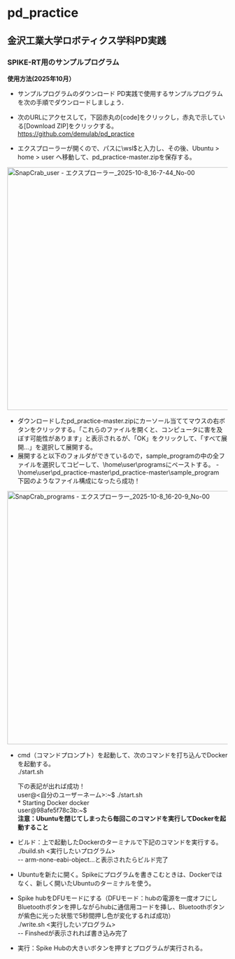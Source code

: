 # pd_practice
## 金沢工業大学ロボティクス学科PD実践

### SPIKE-RT用のサンプルプログラム 

**使用方法(2025年10月）**
- サンプルプログラムのダウンロード
PD実践で使用するサンプルプログラムを次の手順でダウンロードしましょう．

- 次のURLにアクセスして，下図赤丸の\[code\]をクリックし，赤丸で示している\[Download ZIP\]をクリックする。  
        https://github.com/demulab/pd_practice  

- エクスプローラーが開くので、パスに\\wsl$と入力し、その後、Ubuntu > home > user へ移動して、pd_practice-master.zipを保存する。  
<img width="1183" height="555" alt="SnapCrab_user - エクスプローラー_2025-10-8_16-7-44_No-00" src="https://github.com/user-attachments/assets/6b0f3d8e-fb33-4f82-a4c4-8b479d287adb" />

- ダウンロードしたpd_practice-master.zipにカーソール当ててマウスの右ボタンをクリックする。「これらのファイルを開くと、コンピュータに害を及ぼす可能性があります」と表示されるが、「OK」をクリックして、「すべて展開...」を選択して展開する。  
- 展開すると以下のフォルダができているので，sample_programの中の全ファイルを選択してコピーして、\home\user\programsにペーストする。
        - \home\user\pd_practice-master\pd_practice-master\sample_program  
  下図のようなファイル構成になったら成功！  
<img width="1182" height="579" alt="SnapCrab_programs - エクスプローラー_2025-10-8_16-20-9_No-00" src="https://github.com/user-attachments/assets/53beb340-013d-4f66-9ffb-cd63e384c57c" />

- cmd（コマンドプロンプト）を起動して、次のコマンドを打ち込んでDockerを起動する。  
  ./start.sh  

  下の表記が出れば成功！  
  user@<自分のユーザーネーム>:\~$ ./start.sh  
  \* Starting Docker docker  
  user@98afe5f78c3b:\~$  
  **注意：Ubuntuを閉じてしまったら毎回このコマンドを実行してDockerを起動すること**
 
- ビルド：上で起動したDockerのターミナルで下記のコマンドを実行する。  
  ./build.sh <実行したいプログラム>    
  -- arm-none-eabi-object...と表示されたらビルド完了

- Ubuntuを新たに開く。Spikeにプログラムを書きこむときは、Dockerではなく、新しく開いたUbuntuのターミナルを使う。  
- Spike hubをDFUモードにする（DFUモード：hubの電源を一度オフにしBluetoothボタンを押しながらhubに通信用コードを挿し、Bluetoothボタンが紫色に光った状態で5秒間押し色が変化するれば成功）  
./write.sh <実行したいプログラム>  
-- Finshedが表示されれば書き込み完了  
- 実行：Spike Hubの大きいボタンを押すとプログラムが実行される。



